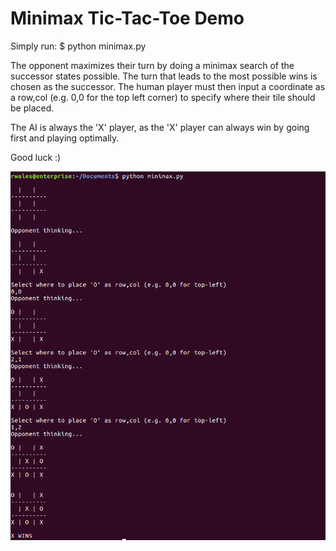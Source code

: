 # Minimax Tic-Tac-Toe Demo

Simply run: $ python minimax.py

The opponent maximizes their turn by doing a minimax search of the successor states possible. The turn that leads to the most possible wins is chosen as the successor. The human player must then input a coordinate as a row,col (e.g. 0,0 for the top left corner) to specify where their tile should be placed.


The AI is always the 'X' player, as the 'X' player can always win by going first and playing optimally.


Good luck :)

![Minimax Demo :)](/Minimax_Demo.png?raw=true "Minimax Demo")
